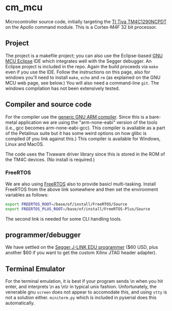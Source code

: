 # cm_mcu
Microcontroller source code, initially targeting the [TI Tiva TM4C1290NCPDT](https://www.ti.com/product/TM4C1290NCPDT) on the Apollo command module. This is a Cortex-M4F 32 bit processor.

## Project
The project is a makefile project; you can also use the Eclipse-based [GNU MCU Eclipse](https://gnu-mcu-eclipse.github.io) IDE which integrates well with the Segger debugger. An Eclipse project is included in the repo. Again the build proceeds via `make` even if you use the IDE.  Follow the instructions on this page, also for windows you'll need to install `make`, `echo` and `rm` (as explained on the GNU MCU web page, see below.) You will also need a command-line `git`. The windows compilation has not been extensively tested.
## Compiler and source code
For the compiler use the [generic GNU ARM compiler](https://developer.arm.com/open-source/gnu-toolchain/gnu-rm). Since this is a bare-metal application we are using the "arm-none-eabi" version of the tools (i.e., gcc becomes arm-none-eabi-gcc). This compiler is available as a part of the Petalinux suite but it has some weird options on how glibc is compiled (if you link against this.) This compiler is available for Windows, Linux and MacOS. 

The code uses the Tivaware driver library since this is stored in the ROM of the TM4C devices. (No install is required.)

### FreeRTOS
We are also using [FreeRTOS](https://freertos.org) also to provide basicl multi-tasking. Install FreeRTOS from the above link somewhere and then set the environment variables as follows:
```bash
export FREERTOS_ROOT=/base/of/install/FreeRTOS/Source
export FREERTOS_PLUS_ROOT=/base/of/install/FreeRTOS-Plus/Source
```
The second link is needed for some CLI handling tools.

## programmer/debugger
We have settled on the [Segger J-LINK EDU programmer](https://www.segger.com) ($60 USD, plus another $60 if you want to get the custom Xilinx JTAG header adapter). 


## Terminal Emulator
For the terminal emulation, it is best if your program sends \n when you hit enter, and interprets \n as \n\r in typical unix fashion. 
Unfortunately, the venerable gnu `screen` does not appear to accomodate this, and using `stty` is not a solution either. `miniterm.py` which is included in pyserial does this automatically.

